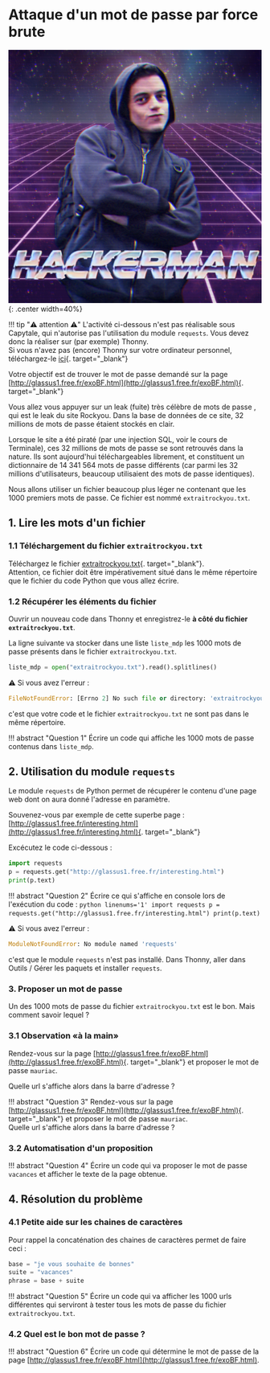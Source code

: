 # Attaque d'un mot de passe par force brute


![image](data/hackerman.png){: .center width=40%}


!!! tip ":warning: attention :warning:"
    L'activité ci-dessous n'est pas réalisable sous Capytale, qui n'autorise pas l'utilisation du module ```requests```.
    Vous devez donc la réaliser sur (par exemple) Thonny.  
    Si vous n'avez pas (encore) Thonny sur votre ordinateur personnel, téléchargez-le [ici](https://thonny.org/){. target="_blank"}


Votre objectif est de trouver le mot de passe demandé sur la page [http://glassus1.free.fr/exoBF.html](http://glassus1.free.fr/exoBF.html){. target="_blank"}


Vous allez vous appuyer sur un leak (fuite) très célèbre de mots de passe , qui est le leak du site Rockyou. Dans la base de données de ce site, 32 millions de mots de passe étaient stockés en clair.

Lorsque le site a été piraté (par une injection SQL, voir le cours de Terminale), ces 32 millions de mots de passe se sont retrouvés dans la nature. Ils sont aujourd'hui téléchargeables librement, et constituent un dictionnaire de 14 341 564 mots de passe différents (car parmi les 32 millions d'utilisateurs, beaucoup utilisaient des mots de passe identiques). 

Nous allons utiliser un fichier beaucoup plus léger ne contenant que les 1000 premiers mots de passe. Ce fichier est nommé `extraitrockyou.txt`.


## 1. Lire les mots d'un fichier

### 1.1 Téléchargement du fichier `extraitrockyou.txt`

Téléchargez le fichier [extraitrockyou.txt](data/extraitrockyou.txt){. target="_blank"}.  
Attention, ce fichier doit être impérativement situé dans le même répertoire que le fichier du code Python que vous allez écrire.


### 1.2 Récupérer les éléments du fichier

Ouvrir un nouveau code dans Thonny et enregistrez-le **à côté du fichier `extraitrockyou.txt`**.  

La ligne suivante va stocker dans une liste `liste_mdp` les 1000 mots de passe présents dans le fichier `extraitrockyou.txt`.

```python
liste_mdp = open("extraitrockyou.txt").read().splitlines()
```

:warning: Si vous avez l'erreur : 
```python
FileNotFoundError: [Errno 2] No such file or directory: 'extraitrockyou.txt'
```

c'est que votre code et le fichier `extraitrockyou.txt` ne sont pas dans le même répertoire.

!!! abstract "Question 1"
    Écrire un code qui affiche les 1000 mots de passe contenus dans ```liste_mdp```.


## 2. Utilisation du module `requests`
Le module `requests` de Python permet de récupérer le contenu d'une page web dont on aura donné l'adresse en paramètre.

Souvenez-vous par exemple de cette superbe page : [http://glassus1.free.fr/interesting.html](http://glassus1.free.fr/interesting.html){. target="_blank"}

Excécutez le code ci-dessous :

```python linenums='1'
import requests
p = requests.get("http://glassus1.free.fr/interesting.html")
print(p.text)
```

!!! abstract "Question 2"
    Écrire ce qui s'affiche en console lors de l'exécution du code :
    ```python linenums='1'
    import requests
    p = requests.get("http://glassus1.free.fr/interesting.html")
    print(p.text)
    ```
    
:warning: Si vous avez l'erreur : 
```python
ModuleNotFoundError: No module named 'requests'
```

c'est que le module ```requests``` n'est pas installé. Dans Thonny, aller dans Outils / Gérer les paquets et installer ```requests```.


### 3. Proposer un mot de passe

Un des 1000 mots de passe du fichier `extraitrockyou.txt` est le bon. Mais comment savoir lequel ?

### 3.1 Observation «à la main»

Rendez-vous sur la page [http://glassus1.free.fr/exoBF.html](http://glassus1.free.fr/exoBF.html){. target="_blank"} et proposer le mot de passe ```mauriac```.

Quelle url s'affiche alors dans la barre d'adresse ?

!!! abstract "Question 3"
    Rendez-vous sur la page [http://glassus1.free.fr/exoBF.html](http://glassus1.free.fr/exoBF.html){. target="_blank"} et proposer le mot de passe ```mauriac```.  
    Quelle url s'affiche alors dans la barre d'adresse ?


### 3.2 Automatisation d'un proposition

!!! abstract "Question 4"
    Écrire un code qui va proposer le mot de passe ```vacances``` et afficher le texte de la page obtenue. 


## 4. Résolution du problème

### 4.1 Petite aide sur les chaines de caractères

Pour rappel la concaténation des chaines de caractères permet de faire ceci :

```python
base = "je vous souhaite de bonnes"
suite = "vacances"
phrase = base + suite
```

!!! abstract "Question 5"
    Écrire un code qui va afficher les 1000 urls différentes qui serviront à tester tous les mots de passe du fichier `extraitrockyou.txt`. 

### 4.2 Quel est le bon mot de passe ?

!!! abstract "Question 6"
    Écrire un code qui détermine le mot de passe de la page [http://glassus1.free.fr/exoBF.html](http://glassus1.free.fr/exoBF.html). 


         

